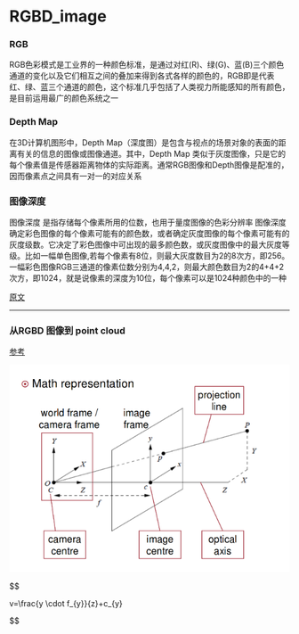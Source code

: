 # RGBD_image

### RGB
RGB色彩模式是工业界的一种颜色标准，是通过对红(R)、绿(G)、蓝(B)三个颜色通道的变化以及它们相互之间的叠加来得到各式各样的颜色的，RGB即是代表红、绿、蓝三个通道的颜色，这个标准几乎包括了人类视力所能感知的所有颜色，是目前运用最广的颜色系统之一

### Depth Map

在3D计算机图形中，Depth Map（深度图）是包含与视点的场景对象的表面的距离有关的信息的图像或图像通道。其中，Depth Map 类似于灰度图像，只是它的每个像素值是传感器距离物体的实际距离。通常RGB图像和Depth图像是配准的，因而像素点之间具有一对一的对应关系


### 图像深度
图像深度 是指存储每个像素所用的位数，也用于量度图像的色彩分辨率
图像深度 确定彩色图像的每个像素可能有的颜色数，或者确定灰度图像的每个像素可能有的灰度级数。它决定了彩色图像中可出现的最多颜色数，或灰度图像中的最大灰度等级。比如一幅单色图像,若每个像素有8位，则最大灰度数目为2的8次方，即256。一幅彩色图像RGB三通道的像素位数分别为4,4,2，则最大颜色数目为2的4+4+2次方，即1024，就是说像素的深度为10位，每个像素可以是1024种颜色中的一种

[原文](https://blog.csdn.net/donkey_1993/article/details/80781773) 

------

### 从RGBD 图像到 point cloud


[参考](https://www.cnblogs.com/zb-ml/p/8884557.html)

![成像原理](_v_images/20190719104450366_1116400214.png)



$$

v=\frac{y \cdot f_{y}}{z}+c_{y}

$$